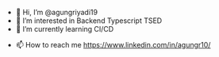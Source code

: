 - 👋 Hi, I’m @agungriyadi19
- 👀 I’m interested in Backend Typescript TSED
- 🌱 I’m currently learning CI/CD
<!---- 💞️ I’m looking to collaborate on ... --->
- 📫 How to reach me https://www.linkedin.com/in/agungr10/

<!---
agungriyadi19/agungriyadi19 is a ✨ special ✨ repository because its `README.md` (this file) appears on your GitHub profile.
You can click the Preview link to take a look at your changes.
--->

